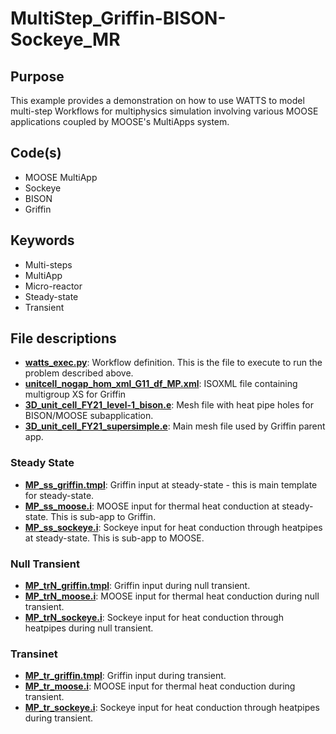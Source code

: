 # MultiStep_Griffin-BISON-Sockeye_MR

## Purpose

This example provides a demonstration on how to use WATTS to model multi-step Workflows for multiphysics simulation involving various MOOSE applications coupled by MOOSE's MultiApps system.

## Code(s)
 
- MOOSE MultiApp
- Sockeye
- BISON
- Griffin

## Keywords
 
- Multi-steps
- MultiApp
- Micro-reactor
- Steady-state
- Transient

## File descriptions

- [__watts_exec.py__](watts_exec.py): Workflow definition. This is the file to execute to run the problem described above.
- [__unitcell_nogap_hom_xml_G11_df_MP.xml__](unitcell_nogap_hom_xml_G11_df_MP.xml): ISOXML file containing multigroup XS for Griffin
- [__3D_unit_cell_FY21_level-1_bison.e__](3D_unit_cell_FY21_level-1_bison.e): Mesh file with heat pipe holes for BISON/MOOSE subapplication.
- [__3D_unit_cell_FY21_supersimple.e__](3D_unit_cell_FY21_supersimple.e): Main mesh file used by Griffin parent app.

### Steady State
- [__MP_ss_griffin.tmpl__](MP_ss_griffin.tmpl): Griffin input at steady-state - this is main template for steady-state.
- [__MP_ss_moose.i__](MP_ss_moose.i): MOOSE input for thermal heat conduction at steady-state. This is sub-app to Griffin.
- [__MP_ss_sockeye.i__](MP_ss_sockeye.i): Sockeye input for heat conduction through heatpipes at steady-state. This is sub-app to MOOSE.

### Null Transient
- [__MP_trN_griffin.tmpl__](MP_trN_griffin.tmpl): Griffin input during null transient.
- [__MP_trN_moose.i__](MP_trN_moose.i): MOOSE input for thermal heat conduction during null transient.
- [__MP_trN_sockeye.i__](MP_trN_sockeye.i): Sockeye input for heat conduction through heatpipes during null transient.

### Transinet
- [__MP_tr_griffin.tmpl__](MP_tr_griffin.tmpl): Griffin input during transient.
- [__MP_tr_moose.i__](MP_tr_moose.i): MOOSE input for thermal heat conduction during transient.
- [__MP_tr_sockeye.i__](MP_tr_sockeye.i): Sockeye input for heat conduction through heatpipes during transient.
